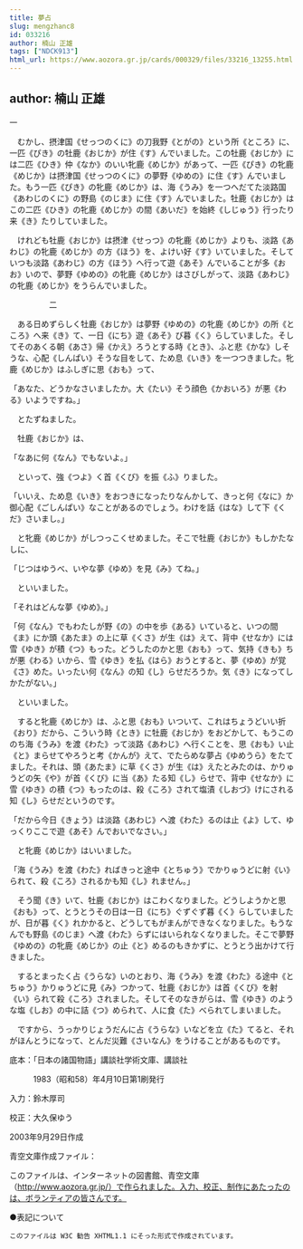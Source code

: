 ```yaml
---
title: 夢占
slug: mengzhanc8
id: 033216
author: 楠山 正雄
tags: ["NDCK913"]
html_url: https://www.aozora.gr.jp/cards/000329/files/33216_13255.html
---
```


## author: 楠山 正雄

一



　むかし、摂津国《せっつのくに》の刀我野《とがの》という所《ところ》に、一匹《ぴき》の牡鹿《おじか》が住《す》んでいました。この牡鹿《おじか》には二匹《ひき》仲《なか》のいい牝鹿《めじか》があって、一匹《ぴき》の牝鹿《めじか》は摂津国《せっつのくに》の夢野《ゆめの》に住《す》んでいました。もう一匹《ぴき》の牝鹿《めじか》は、海《うみ》を一つへだてた淡路国《あわじのくに》の野島《のじま》に住《す》んでいました。牡鹿《おじか》はこの二匹《ひき》の牝鹿《めじか》の間《あいだ》を始終《しじゅう》行ったり来《き》たりしていました。

　けれども牡鹿《おじか》は摂津《せっつ》の牝鹿《めじか》よりも、淡路《あわじ》の牝鹿《めじか》の方《ほう》を、よけい好《す》いていました。そしていつも淡路《あわじ》の方《ほう》へ行って遊《あそ》んでいることが多《おお》いので、夢野《ゆめの》の牝鹿《めじか》はさびしがって、淡路《あわじ》の牝鹿《めじか》をうらんでいました。



　　　　　二



　ある日めずらしく牡鹿《おじか》は夢野《ゆめの》の牝鹿《めじか》の所《ところ》へ来《き》て、一日《にち》遊《あそ》び暮《く》らしていました。そしてそのあくる朝《あさ》帰《かえ》ろうとする時《とき》、ふと悲《かな》しそうな、心配《しんぱい》そうな目をして、ため息《いき》を一つつきました。牝鹿《めじか》はふしぎに思《おも》って、

「あなた、どうかなさいましたか。大《たい》そう顔色《かおいろ》が悪《わる》いようですね。」

　とたずねました。

　牡鹿《おじか》は、

「なあに何《なん》でもないよ。」

　といって、強《つよ》く首《くび》を振《ふ》りました。

「いいえ、ため息《いき》をおつきになったりなんかして、きっと何《なに》か御心配《ごしんぱい》なことがあるのでしょう。わけを話《はな》して下《くだ》さいまし。」

　と牝鹿《めじか》がしつっこくせめました。そこで牡鹿《おじか》もしかたなしに、

「じつはゆうべ、いやな夢《ゆめ》を見《み》てね。」

　といいました。

「それはどんな夢《ゆめ》。」

「何《なん》でもわたしが野《の》の中を歩《ある》いていると、いつの間《ま》にか頭《あたま》の上に草《くさ》が生《は》えて、背中《せなか》には雪《ゆき》が積《つ》もった。どうしたのかと思《おも》って、気持《きも》ちが悪《わる》いから、雪《ゆき》を払《はら》おうとすると、夢《ゆめ》が覚《さ》めた。いったい何《なん》の知《し》らせだろうか。気《き》になってしかたがない。」

　といいました。

　すると牝鹿《めじか》は、ふと思《おも》いついて、これはちょうどいい折《おり》だから、こういう時《とき》に牡鹿《おじか》をおどかして、もうこののち海《うみ》を渡《わた》って淡路《あわじ》へ行くことを、思《おも》い止《と》まらせてやろうと考《かんが》えて、でたらめな夢占《ゆめうら》をたてました。それは、頭《あたま》に草《くさ》が生《は》えたとみたのは、かりゅうどの矢《や》が首《くび》に当《あ》たる知《し》らせで、背中《せなか》に雪《ゆき》の積《つ》もったのは、殺《ころ》されて塩漬《しおづ》けにされる知《し》らせだというのです。

「だから今日《きょう》は淡路《あわじ》へ渡《わた》るのは止《よ》して、ゆっくりここで遊《あそ》んでおいでなさい。」

　と牝鹿《めじか》はいいました。

「海《うみ》を渡《わた》ればきっと途中《とちゅう》でかりゅうどに射《い》られて、殺《ころ》されるかも知《し》れません。」

　そう聞《き》いて、牡鹿《おじか》はこわくなりました。どうしようかと思《おも》って、とうとうその日は一日《にち》ぐずぐず暮《く》らしていましたが、日が暮《く》れかかると、どうしてもがまんができなくなりました。もうなんでも野島《のじま》へ渡《わた》らずにはいられなくなりました。そこで夢野《ゆめの》の牝鹿《めじか》の止《と》めるのもきかずに、とうとう出かけて行きました。

　するとまったく占《うらな》いのとおり、海《うみ》を渡《わた》る途中《とちゅう》かりゅうどに見《み》つかって、牡鹿《おじか》は首《くび》を射《い》られて殺《ころ》されました。そしてそのなきがらは、雪《ゆき》のような塩《しお》の中に詰《つ》められて、人に食《た》べられてしまいました。

　ですから、うっかりじょうだんに占《うらな》いなどを立《た》てると、それがほんとうになって、とんだ災難《さいなん》をうけることがあるものです。













底本：「日本の諸国物語」講談社学術文庫、講談社


　　　1983（昭和58）年4月10日第1刷発行

入力：鈴木厚司

校正：大久保ゆう

2003年9月29日作成

青空文庫作成ファイル：

このファイルは、インターネットの図書館、青空文庫（http://www.aozora.gr.jp/）で作られました。入力、校正、制作にあたったのは、ボランティアの皆さんです。











●表記について


	このファイルは W3C 勧告 XHTML1.1 にそった形式で作成されています。